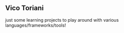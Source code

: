 ## Vico Toriani

just some learning projects to play around with various languages/frameworks/tools!

<!---
VicoToriani/VicoToriani is a ✨ special ✨ repository because its `README.md` (this file) appears on your GitHub profile.
You can click the Preview link to take a look at your changes.
--->
